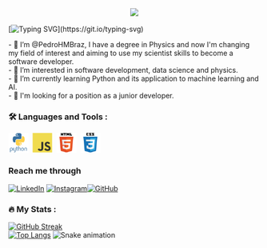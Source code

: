 <div id="header" align="center">
  <img src="https://media.giphy.com/media/v1.Y2lkPTc5MGI3NjExdzJmdjJhaG80d3Bnamtod3o4MWc1c2kyd2FhaTRrM3UwODZ6YzM1eCZlcD12MV9pbnRlcm5hbF9naWZfYnlfaWQmY3Q9Zw/BaDsH4FpMBnqdK8J0g/giphy.gif" width="100"/>
</div>

  [![Typing SVG](https://readme-typing-svg.demolab.com?font=Fira+Code&pause=1000&random=false&width=435&lines=Hey%2C+there!+I'm+Pedro+Braz!)](https://git.io/typing-svg)

<p>
- 👋 I’m @PedroHMBraz, I have a degree in Physics and now I'm changing my field of interest and aiming to use my scientist skills to become a software developer. <br>
- 👀 I’m interested in software development, data science and physics. <br>
- 🌱 I’m currently learning Python and its application to machine learning and AI. <br>
- 🔎 I'm looking for a position as a junior developer.
<p>

### :hammer_and_wrench: Languages and Tools :
<img src="https://github.com/devicons/devicon/blob/master/icons/python/python-original-wordmark.svg" title="Python" alt="Python" width="40" height="40"/>&nbsp;
<img src="https://github.com/devicons/devicon/blob/master/icons/javascript/javascript-original.svg" title="JS" alt="JS" width="40" height="40"/>&nbsp;
<img src="https://github.com/devicons/devicon/blob/master/icons/html5/html5-original-wordmark.svg" title="HTML" alt="HTML" width="40" height="40"/>&nbsp;
<img src="https://github.com/devicons/devicon/blob/master/icons/css3/css3-original-wordmark.svg" title="CSS" alt="CSS" width="40" height="40"/>&nbsp;
 
### Reach me through
[![LinkedIn](https://img.shields.io/badge/LinkedIn-252525?style=for-the-badge&logo=linkedin&logoColor=0E76A8)](https://www.linkedin.com/in/pedrohmbraz/) [![Instagram](https://img.shields.io/badge/Instagram-252525?style=for-the-badge&logo=instagram)](https://www.instagram.com/pedrohmbraz/)[![GitHub](https://img.shields.io/badge/github-%23121011.svg?style=for-the-badge&logo=github&logoColor=white)](https://github.com/PedroHMBraz)

### :fire: My Stats :

[![GitHub Streak](http://github-readme-streak-stats.herokuapp.com?user=PedroHMBraz&theme=dark&background=000000)](https://git.io/streak-stats) <br>
[![Top Langs](https://github-readme-stats.vercel.app/api/top-langs/?username=PedroHMBraz&layout=compact&theme=vision-friendly-dark)](https://github.com/anuraghazra/github-readme-stats)
![Snake animation](https://github.com/PedroHMBraz/blob/output/github-contribution-grid-snake.svg)
<!---
PedroHMBraz/PedroHMBraz is a ✨ special ✨ repository because its `README.md` (this file) appears on your GitHub profile.
You can click the Preview link to take a look at your changes.
--->
